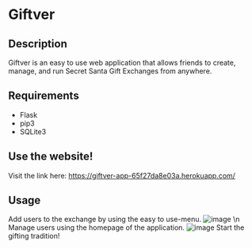 # Giftver

## Description
Giftver is an easy to use web application that allows friends to create, manage, and run Secret Santa Gift Exchanges from anywhere.

## Requirements
- Flask
- pip3
- SQLite3
  

## Use the website!
Visit the link here: https://giftver-app-65f27da8e03a.herokuapp.com/

## Usage
Add users to the exchange by using the easy to use-menu.
![image](https://github.com/Ryan-Zhang-J3/Giftver/assets/122586539/6049eeab-dfbb-491d-9d51-7cb0173510cf) \n
Manage users using the homepage of the application.
![image](https://github.com/Ryan-Zhang-J3/Giftver/assets/122586539/3209087c-4acd-4f41-a771-de34f8370dcf)
Start the gifting tradition!

